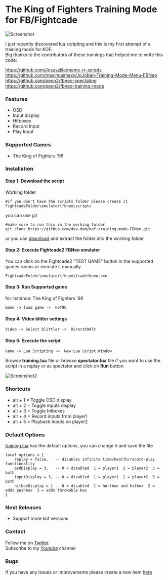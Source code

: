 # The King of Fighters Training Mode for FB/Fightcade

![Screenshot](https://i.ibb.co/9v483Tj/training-screenshot.png)

I just recently discovered lua scripting and this is my first attempt of a training mode for KOF.  
Big thanks to the contributors of these trainings that helped me to write this code:

https://github.com/Jesuszilla/mame-rr-scripts  
https://github.com/maximusmaxy/JoJoban-Training-Mode-Menu-FBNeo  
https://github.com/peon2/fbneo-spectating  
https://github.com/peon2/fbneo-training-mode


### Features

- OSD
- Input display
- Hitboxes
- Record Input
- Play Input

### Supported Games 

- The King of Fighters '96

### Installation

#### Step 1: Download the script

Working folder

```
#if you don't have the scripts folder please create it
FightcadeFolder\emulator\fbneo\scripts
```

you can use git

```
#make sure to run this in the working folder
git clone https://github.com/dev-dem/kof-training-mode-FBNeo.git 
```

or you can [download](https://github.com/dev-dem/kof-training-mode-FBNeo/releases/download/0.5.0/kof-training-mode-FBNeo-0.5.0.zip) and extract the folder into the working folder 

#### Step 2: Execute Fightcade2 FBNeo emulator
You can click on the Fightcade2 "TEST GAME" button in the supported games rooms or execute it manually

```
FightcadeFolder\emulator\fbneo\fcadefbneo.exe
```

#### Step 3: Run Supported game 

for instance: The King of Fighters '96

```
Game -> load game ->  kof96
```

#### Step 4: Video blitter settings

```
Video -> Select blittler ->  DirectX9Alt
```

#### Step 5: Execute the script

```
Game -> Lua Scripting ->  New Lua Script Window
```
Browse **training.lua** file or browse **spectator.lua** file if you want to use the script in a replay or as spectator and click on **Run** button

![Screenshot2](https://i.ibb.co/Jk3MyKZ/training-screenshot2.png)

### Shortcuts

- alt + 1 = Toggle OSD display
- alt + 2 = Toggle inputs display
- alt + 3 = Toggle hitboxes
- alt + 4 = Record inputs from player1
- alt + 5 = Playback inputs on player2

### Default Options
[training.lua](https://github.com/dev-dem/kof-training-mode-FBNeo/blob/master/training.lua#L19) has the default options, you can change it and save the file
```
local options = {
	replay = false,   -- disables infinite time/health/record-play functionality
	osdDisplay = 3,   -- 0 = disabled  1 = player1  2 = player2  3 = both  
	inputDisplay = 3, -- 0 = disabled  1 = player1  2 = player2  3 = both
	hitboxDisplay = 1 -- 0 = disabled  1 = hurtbox and hitbox  2 = adds pushbox  3 = adds throwable box  
}
```
### Next Releases

- Support more kof versions

### Contact

Follow me on [Twitter](https://twitter.com/Arpeggiate)  
Subscribe to my [Youtube](https://www.youtube.com/user/DemKusa) channel

### Bugs

If you have any issues or improvements please create a new item [here](https://github.com/dev-dem/kof-training-mode-FBNeo/issues)